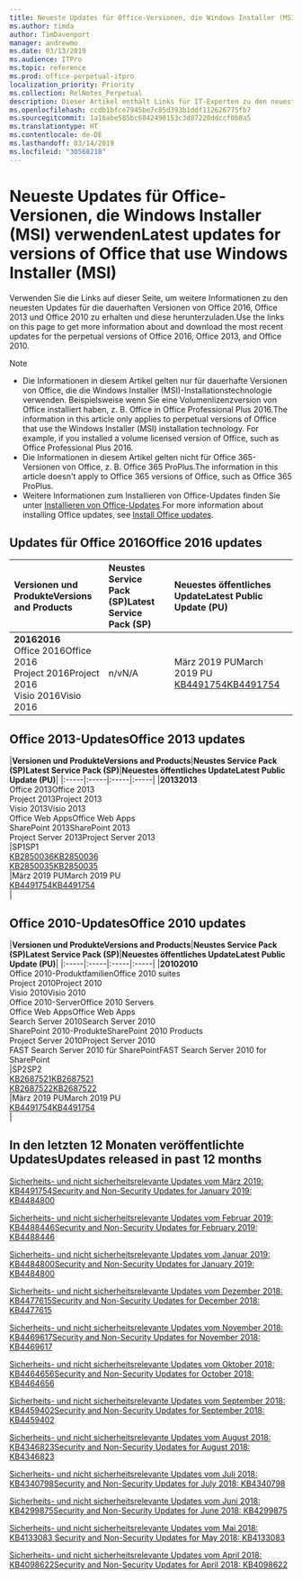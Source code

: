 ```yaml
---
title: Neueste Updates für Office-Versionen, die Windows Installer (MSI) verwenden
ms.author: timda
author: TimDavenport
manager: andrewmo
ms.date: 03/13/2019
ms.audience: ITPro
ms.topic: reference
ms.prod: office-perpetual-itpro
localization_priority: Priority
ms.collection: RelNotes_Perpetual
description: Dieser Artikel enthält Links für IT-Experten zu den neuesten Updateinformationen für dauerhafte Versionen von Office 2016, Office 2013 und Office 2010
ms.openlocfilehash: ccdb1bfce7945be7c85d393b1ddf112626775fb7
ms.sourcegitcommit: 1a16abe585bc6842498153c3d87220ddccf0b8a5
ms.translationtype: HT
ms.contentlocale: de-DE
ms.lasthandoff: 03/14/2019
ms.locfileid: "30568218"
---
```

# <a name="latest-updates-for-versions-of-office-that-use-windows-installer-msi"></a><span data-ttu-id="d1af7-103">Neueste Updates für Office-Versionen, die Windows Installer (MSI) verwenden</span><span class="sxs-lookup"><span data-stu-id="d1af7-103">Latest updates for versions of Office that use Windows Installer (MSI)</span></span>

<span data-ttu-id="d1af7-104">Verwenden Sie die Links auf dieser Seite, um weitere Informationen zu den neuesten Updates für die dauerhaften Versionen von Office 2016, Office 2013 und Office 2010 zu erhalten und diese herunterzuladen.</span><span class="sxs-lookup"><span data-stu-id="d1af7-104">Use the links on this page to get more information about and download the most recent updates for the perpetual versions of Office 2016, Office 2013, and Office 2010.</span></span>
  
 
> [!NOTE]
> - <span data-ttu-id="d1af7-p101">Die Informationen in diesem Artikel gelten nur für dauerhafte Versionen von Office, die die Windows Installer (MSI)-Installationstechnologie verwenden. Beispielsweise wenn Sie eine Volumenlizenzversion von Office installiert haben, z. B. Office in Office Professional Plus 2016.</span><span class="sxs-lookup"><span data-stu-id="d1af7-p101">The information in this article only applies to perpetual versions of Office that use the Windows Installer (MSI) installation technology. For example, if you installed a volume licensed version of Office, such as Office Professional Plus 2016.</span></span>
> - <span data-ttu-id="d1af7-107">Die Informationen in diesem Artikel gelten nicht für Office 365-Versionen von Office, z. B. Office 365 ProPlus.</span><span class="sxs-lookup"><span data-stu-id="d1af7-107">The information in this article doesn't apply to Office 365 versions of Office, such as Office 365 ProPlus.</span></span>
> - <span data-ttu-id="d1af7-108">Weitere Informationen zum Installieren von Office-Updates finden Sie unter [Installieren von Office-Updates](https://support.office.com/article/2ab296f3-7f03-43a2-8e50-46de917611c5).</span><span class="sxs-lookup"><span data-stu-id="d1af7-108">For more information about installing Office updates, see [Install Office updates](https://support.office.com/article/2ab296f3-7f03-43a2-8e50-46de917611c5).</span></span> 


## <a name="office-2016-updates"></a><span data-ttu-id="d1af7-109">Updates für Office 2016</span><span class="sxs-lookup"><span data-stu-id="d1af7-109">Office 2016 updates</span></span>

|<span data-ttu-id="d1af7-110">**Versionen und Produkte**</span><span class="sxs-lookup"><span data-stu-id="d1af7-110">**Versions and Products**</span></span>|<span data-ttu-id="d1af7-111">**Neustes Service Pack (SP)**</span><span class="sxs-lookup"><span data-stu-id="d1af7-111">**Latest Service Pack (SP)**</span></span>|<span data-ttu-id="d1af7-112">**Neuestes öffentliches Update**</span><span class="sxs-lookup"><span data-stu-id="d1af7-112">**Latest Public Update (PU)**</span></span>|
|:-----|:-----|:-----|
|<span data-ttu-id="d1af7-113">**2016**</span><span class="sxs-lookup"><span data-stu-id="d1af7-113">**2016**</span></span> <br/> <span data-ttu-id="d1af7-114">Office 2016</span><span class="sxs-lookup"><span data-stu-id="d1af7-114">Office 2016</span></span>  <br/> <span data-ttu-id="d1af7-115">Project 2016</span><span class="sxs-lookup"><span data-stu-id="d1af7-115">Project 2016</span></span>  <br/> <span data-ttu-id="d1af7-116">Visio 2016</span><span class="sxs-lookup"><span data-stu-id="d1af7-116">Visio 2016</span></span>  <br/> |<span data-ttu-id="d1af7-117">n/v</span><span class="sxs-lookup"><span data-stu-id="d1af7-117">N/A</span></span>  <br/> |<span data-ttu-id="d1af7-118">März 2019 PU</span><span class="sxs-lookup"><span data-stu-id="d1af7-118">March 2019 PU</span></span>  <br/> [<span data-ttu-id="d1af7-119">KB4491754</span><span class="sxs-lookup"><span data-stu-id="d1af7-119">KB4491754</span></span>](https://support.microsoft.com/help/4491754) <br/> |
   
## <a name="office-2013-updates"></a><span data-ttu-id="d1af7-120">Office 2013-Updates</span><span class="sxs-lookup"><span data-stu-id="d1af7-120">Office 2013 updates</span></span>

|<span data-ttu-id="d1af7-121">**Versionen und Produkte**</span><span class="sxs-lookup"><span data-stu-id="d1af7-121">**Versions and Products**</span></span>|<span data-ttu-id="d1af7-122">**Neustes Service Pack (SP)**</span><span class="sxs-lookup"><span data-stu-id="d1af7-122">**Latest Service Pack (SP)**</span></span>|<span data-ttu-id="d1af7-123">**Neuestes öffentliches Update**</span><span class="sxs-lookup"><span data-stu-id="d1af7-123">**Latest Public Update (PU)**</span></span>|
|:-----|:-----|:-----|:-----|
|<span data-ttu-id="d1af7-124">**2013**</span><span class="sxs-lookup"><span data-stu-id="d1af7-124">**2013**</span></span> <br/> <span data-ttu-id="d1af7-125">Office 2013</span><span class="sxs-lookup"><span data-stu-id="d1af7-125">Office 2013</span></span>  <br/> <span data-ttu-id="d1af7-126">Project 2013</span><span class="sxs-lookup"><span data-stu-id="d1af7-126">Project 2013</span></span>  <br/> <span data-ttu-id="d1af7-127">Visio 2013</span><span class="sxs-lookup"><span data-stu-id="d1af7-127">Visio 2013</span></span>  <br/> <span data-ttu-id="d1af7-128">Office Web Apps</span><span class="sxs-lookup"><span data-stu-id="d1af7-128">Office Web Apps</span></span>  <br/> <span data-ttu-id="d1af7-129">SharePoint 2013</span><span class="sxs-lookup"><span data-stu-id="d1af7-129">SharePoint 2013</span></span>  <br/> <span data-ttu-id="d1af7-130">Project Server 2013</span><span class="sxs-lookup"><span data-stu-id="d1af7-130">Project Server 2013</span></span>  <br/> |<span data-ttu-id="d1af7-131">SP1</span><span class="sxs-lookup"><span data-stu-id="d1af7-131">SP1</span></span> <br/> [<span data-ttu-id="d1af7-132">KB2850036</span><span class="sxs-lookup"><span data-stu-id="d1af7-132">KB2850036</span></span>](https://support.microsoft.com/kb/2850036) <br/>[<span data-ttu-id="d1af7-133">KB2850035</span><span class="sxs-lookup"><span data-stu-id="d1af7-133">KB2850035</span></span>](https://support.microsoft.com/kb/2850035) <br/> |<span data-ttu-id="d1af7-134">März 2019 PU</span><span class="sxs-lookup"><span data-stu-id="d1af7-134">March 2019 PU</span></span>  <br/> [<span data-ttu-id="d1af7-135">KB4491754</span><span class="sxs-lookup"><span data-stu-id="d1af7-135">KB4491754</span></span>](https://support.microsoft.com/help/4491754) <br/> |
   
## <a name="office-2010-updates"></a><span data-ttu-id="d1af7-136">Office 2010-Updates</span><span class="sxs-lookup"><span data-stu-id="d1af7-136">Office 2010 updates</span></span>

|<span data-ttu-id="d1af7-137">**Versionen und Produkte**</span><span class="sxs-lookup"><span data-stu-id="d1af7-137">**Versions and Products**</span></span>|<span data-ttu-id="d1af7-138">**Neustes Service Pack (SP)**</span><span class="sxs-lookup"><span data-stu-id="d1af7-138">**Latest Service Pack (SP)**</span></span>|<span data-ttu-id="d1af7-139">**Neuestes öffentliches Update**</span><span class="sxs-lookup"><span data-stu-id="d1af7-139">**Latest Public Update (PU)**</span></span>|
|:-----|:-----|:-----|:-----|
|<span data-ttu-id="d1af7-140">**2010**</span><span class="sxs-lookup"><span data-stu-id="d1af7-140">**2010**</span></span> <br/> <span data-ttu-id="d1af7-141">Office 2010-Produktfamilien</span><span class="sxs-lookup"><span data-stu-id="d1af7-141">Office 2010 suites</span></span>  <br/> <span data-ttu-id="d1af7-142">Project 2010</span><span class="sxs-lookup"><span data-stu-id="d1af7-142">Project 2010</span></span>  <br/> <span data-ttu-id="d1af7-143">Visio 2010</span><span class="sxs-lookup"><span data-stu-id="d1af7-143">Visio 2010</span></span>  <br/> <span data-ttu-id="d1af7-144">Office 2010-Server</span><span class="sxs-lookup"><span data-stu-id="d1af7-144">Office 2010 Servers</span></span>  <br/> <span data-ttu-id="d1af7-145">Office Web Apps</span><span class="sxs-lookup"><span data-stu-id="d1af7-145">Office Web Apps</span></span>  <br/> <span data-ttu-id="d1af7-146">Search Server 2010</span><span class="sxs-lookup"><span data-stu-id="d1af7-146">Search Server 2010</span></span>  <br/> <span data-ttu-id="d1af7-147">SharePoint 2010-Produkte</span><span class="sxs-lookup"><span data-stu-id="d1af7-147">SharePoint 2010 Products</span></span>  <br/> <span data-ttu-id="d1af7-148">Project Server 2010</span><span class="sxs-lookup"><span data-stu-id="d1af7-148">Project Server 2010</span></span>  <br/> <span data-ttu-id="d1af7-149">FAST Search Server 2010 für SharePoint</span><span class="sxs-lookup"><span data-stu-id="d1af7-149">FAST Search Server 2010 for SharePoint</span></span>  <br/> |<span data-ttu-id="d1af7-150">SP2</span><span class="sxs-lookup"><span data-stu-id="d1af7-150">SP2</span></span> <br/>[<span data-ttu-id="d1af7-151">KB2687521</span><span class="sxs-lookup"><span data-stu-id="d1af7-151">KB2687521</span></span>](https://support.microsoft.com/kb/2687521) <br/> [<span data-ttu-id="d1af7-152">KB2687522</span><span class="sxs-lookup"><span data-stu-id="d1af7-152">KB2687522</span></span>](https://support.microsoft.com/kb/2687522) <br/> |<span data-ttu-id="d1af7-153">März 2019 PU</span><span class="sxs-lookup"><span data-stu-id="d1af7-153">March 2019 PU</span></span> <br/>[<span data-ttu-id="d1af7-154">KB4491754</span><span class="sxs-lookup"><span data-stu-id="d1af7-154">KB4491754</span></span>](https://support.microsoft.com/help/4491754) <br/>|
   

   
## <a name="updates-released-in-past-12-months"></a><span data-ttu-id="d1af7-155">In den letzten 12 Monaten veröffentlichte Updates</span><span class="sxs-lookup"><span data-stu-id="d1af7-155">Updates released in past 12 months</span></span>

[<span data-ttu-id="d1af7-156">Sicherheits- und nicht sicherheitsrelevante Updates vom März 2019: KB4491754</span><span class="sxs-lookup"><span data-stu-id="d1af7-156">Security and Non-Security Updates for January 2019: KB4484800</span></span>](https://support.microsoft.com/de-DE/help/4491754) 

[<span data-ttu-id="d1af7-157">Sicherheits- und nicht sicherheitsrelevante Updates vom Februar 2019: KB4488446</span><span class="sxs-lookup"><span data-stu-id="d1af7-157">Security and Non-Security Updates for February 2019: KB4488446</span></span>](https://support.microsoft.com/help/4488446)

[<span data-ttu-id="d1af7-158">Sicherheits- und nicht sicherheitsrelevante Updates vom Januar 2019: KB4484800</span><span class="sxs-lookup"><span data-stu-id="d1af7-158">Security and Non-Security Updates for January 2019: KB4484800</span></span>](https://support.microsoft.com/help/4484800)

[<span data-ttu-id="d1af7-159">Sicherheits- und nicht sicherheitsrelevante Updates vom Dezember 2018: KB4477615</span><span class="sxs-lookup"><span data-stu-id="d1af7-159">Security and Non-Security Updates for December 2018: KB4477615</span></span>](https://support.microsoft.com/help/4477615)

[<span data-ttu-id="d1af7-160">Sicherheits- und nicht sicherheitsrelevante Updates vom November 2018: KB4469617</span><span class="sxs-lookup"><span data-stu-id="d1af7-160">Security and Non-Security Updates for November 2018: KB4469617</span></span>](https://support.microsoft.com/help/4469617)

[<span data-ttu-id="d1af7-161">Sicherheits- und nicht sicherheitsrelevante Updates vom Oktober 2018: KB4464656</span><span class="sxs-lookup"><span data-stu-id="d1af7-161">Security and Non-Security Updates for October 2018: KB4464656</span></span>](https://support.microsoft.com/help/4464656)

[<span data-ttu-id="d1af7-162">Sicherheits- und nicht sicherheitsrelevante Updates vom September 2018: KB4459402</span><span class="sxs-lookup"><span data-stu-id="d1af7-162">Security and Non-Security Updates for September 2018: KB4459402</span></span>](https://support.microsoft.com/help/4459402) 

[<span data-ttu-id="d1af7-163">Sicherheits- und nicht sicherheitsrelevante Updates vom August 2018: KB4346823</span><span class="sxs-lookup"><span data-stu-id="d1af7-163">Security and Non-Security Updates for August 2018: KB4346823</span></span>](https://support.microsoft.com/help/4346823)   

[<span data-ttu-id="d1af7-164">Sicherheits- und nicht sicherheitsrelevante Updates vom Juli 2018: KB4340798</span><span class="sxs-lookup"><span data-stu-id="d1af7-164">Security and Non-Security Updates for July 2018: KB4340798</span></span>](https://support.microsoft.com/help/4340798)   

[<span data-ttu-id="d1af7-165">Sicherheits- und nicht sicherheitsrelevante Updates vom Juni 2018: KB4299875</span><span class="sxs-lookup"><span data-stu-id="d1af7-165">Security and Non-Security Updates for June 2018: KB4299875</span></span>](https://support.microsoft.com/help/4299875)  

[<span data-ttu-id="d1af7-166">Sicherheits- und nicht sicherheitsrelevante Updates vom Mai 2018: KB4133083 </span><span class="sxs-lookup"><span data-stu-id="d1af7-166">Security and Non-Security Updates for May 2018: KB4133083 </span></span>](https://support.microsoft.com/de-DE/help/4133083)
  
[<span data-ttu-id="d1af7-167">Sicherheits- und nicht sicherheitsrelevante Updates vom April 2018: KB4098622</span><span class="sxs-lookup"><span data-stu-id="d1af7-167">Security and Non-Security Updates for April 2018: KB4098622</span></span>](https://support.microsoft.com/de-DE/help/4098622) 
  
 
  

  
   
  
